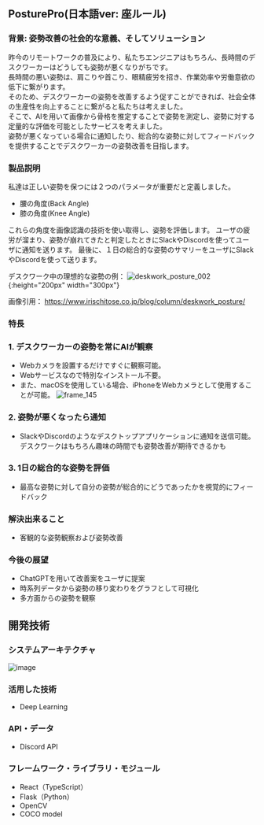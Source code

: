 ## PosturePro(日本語ver: 座ルール)
### 背景: 姿勢改善の社会的な意義、そしてソリューション
昨今のリモートワークの普及により、私たちエンジニアはもちろん、長時間のデスクワーカーはどうしても姿勢が悪くなりがちです。  
長時間の悪い姿勢は、肩こりや首こり、眼精疲労を招き、作業効率や労働意欲の低下に繋がります。  
そのため、デスクワーカーの姿勢を改善するよう促すことができれば、社会全体の生産性を向上することに繋がると私たちは考えました。  
そこで、AIを用いて画像から骨格を推定することで姿勢を測定し、姿勢に対する定量的な評価を可能としたサービスを考えました。  
姿勢が悪くなっている場合に通知したり、総合的な姿勢に対してフィードバックを提供することでデスクワーカーの姿勢改善を目指します。  

### 製品説明
私達は正しい姿勢を保つには２つのパラメータが重要だと定義しました。
- 腰の角度(Back Angle)
- 膝の角度(Knee Angle)
  
これらの角度を画像認識の技術を使い取得し、姿勢を評価します。
ユーザの疲労が溜まり、姿勢が崩れてきたと判定したときにSlackやDiscordを使ってユーザに通知を送ります。
最後に、１日の総合的な姿勢のサマリーをユーザにSlackやDiscordを使って送ります。

デスクワーク中の理想的な姿勢の例：
![deskwork_posture_002](https://github.com/jphacks/KB_2309/assets/67719334/abf8acfc-59cb-4d83-8385-5624f3f89209){:height="200px" width="300px"}


画像引用： https://www.irischitose.co.jp/blog/column/deskwork_posture/

### 特長

### 1. デスクワーカーの姿勢を常にAIが観察
- Webカメラを設置するだけですぐに観察可能。
- Webサービスなので特別なインストール不要。
- また、macOSを使用している場合、iPhoneをWebカメラとして使用することが可能。
    ![frame_145](https://github.com/jphacks/KB_2309/assets/67719334/c52b97d4-be4f-4042-afc4-63fc352b2ef0)

### 2. 姿勢が悪くなったら通知
- SlackやDiscordのようなデスクトップアプリケーションに通知を送信可能。デスクワークはもちろん趣味の時間でも姿勢改善が期待できるかも

### 3. 1日の総合的な姿勢を評価
- 最高な姿勢に対して自分の姿勢が総合的にどうであったかを視覚的にフィードバック

### 解決出来ること
- 客観的な姿勢観察および姿勢改善

### 今後の展望
- ChatGPTを用いて改善案をユーザに提案
- 時系列データから姿勢の移り変わりをグラフとして可視化
- 多方面からの姿勢を観察

## 開発技術
### システムアーキテクチャ
![image](https://github.com/jphacks/KB_2309/assets/49334354/167bd763-42d4-423d-9410-66ba2d4fdc7f)


### 活用した技術
- Deep Learning

### API・データ
- Discord API

### フレームワーク・ライブラリ・モジュール
- React（TypeScript）
- Flask（Python）
- OpenCV
- COCO model

